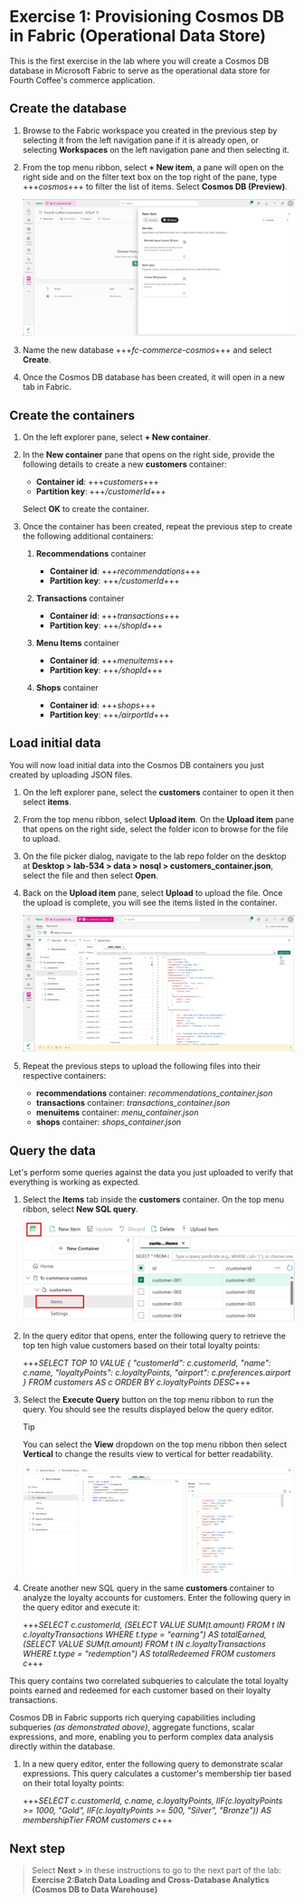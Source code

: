 # Exercise 1: Provisioning Cosmos DB in Fabric (Operational Data Store)

This is the first exercise in the lab where you will create a Cosmos DB database in Microsoft Fabric to serve as the operational data store for Fourth Coffee's commerce application.

## Create the database

1. Browse to the Fabric workspace you created in the previous step by selecting it from the left navigation pane if it is already open, or selecting **Workspaces** on the left navigation pane and then selecting it.

1. From the top menu ribbon, select **+ New item**, a pane will open on the right side and on the filter text box on the top right of the pane, type +++*cosmos*+++ to filter the list of items. Select **Cosmos DB (Preview)**.

    ![Screenshot showing how to create a new Cosmos DB in Microsoft Fabric](media/create-cosmos-db.png)

1. Name the new database +++*fc-commerce-cosmos*+++ and select **Create**.

1. Once the Cosmos DB database has been created, it will open in a new tab in Fabric.

## Create the containers

1. On the left explorer pane, select **+ New container**.

1. In the **New container** pane that opens on the right side, provide the following details to create a new **customers** container:

    - **Container id**: +++*customers*+++
    - **Partition key**: +++*/customerId*+++

    Select **OK** to create the container.

1. Once the container has been created, repeat the previous step to create the following additional containers:

    1. **Recommendations** container
        - **Container id**: +++*recommendations*+++
        - **Partition key**: +++*/customerId*+++

    1. **Transactions** container
        - **Container id**: +++*transactions*+++
        - **Partition key**: +++*/shopId*+++

    1. **Menu Items** container
        - **Container id**: +++*menuitems*+++
        - **Partition key**: +++*/shopId*+++

    1. **Shops** container
        - **Container id**: +++*shops*+++
        - **Partition key**: +++*/airportId*+++

## Load initial data

You will now load initial data into the Cosmos DB containers you just created by uploading JSON files.

1. On the left explorer pane, select the **customers** container to open it then select **items**. 

1. From the top menu ribbon, select **Upload item**. On the **Upload item** pane that opens on the right side, select the folder icon to browse for the file to upload.

1. On the file picker dialog, navigate to the lab repo folder on the desktop at **Desktop > lab-534 > data > nosql > customers_container.json**, select the file and then select **Open**.

1. Back on the **Upload item** pane, select **Upload** to upload the file. Once the upload is complete, you will see the items listed in the container.

    ![Screenshot showing the uploaded items in the customers container](media/customers-container-items.png)

1. Repeat the previous steps to upload the following files into their respective containers:

    - **recommendations** container: *recommendations_container.json*
    - **transactions** container: *transactions_container.json* <!--TODO:we do not have this file do we remove this container?-->
    - **menuitems** container: *menu_container.json*
    - **shops** container: *shops_container.json*

## Query the data

Let's perform some queries against the data you just uploaded to verify that everything is working as expected.

1. Select the **Items** tab inside the **customers** container. On the top menu ribbon, select **New SQL query**.

    ![Screenshot showing how to create a new SQL query in the customers container](media/new-sql-query.png)

1. In the query editor that opens, enter the following query to retrieve the top ten high value customers based on their total loyalty points:

    +++*SELECT TOP 10 VALUE {
    "customerId": c.customerId,
    "name": c.name,
    "loyaltyPoints": c.loyaltyPoints,
    "airport": c.preferences.airport
    }
    FROM customers AS c
    ORDER BY c.loyaltyPoints DESC*+++

1. Select the **Execute Query** button on the top menu ribbon to run the query. You should see the results displayed below the query editor.

    > [!TIP]
    > You can select the **View** dropdown on the top menu ribbon then select **Vertical** to change the results view to vertical for better readability.

    ![Screenshot showing the results of the high value customers query](media/high-value-customers-query-results.png)

1. Create another new SQL query in the same **customers** container to analyze the loyalty accounts for customers. Enter the following query in the query editor and execute it:

    +++*SELECT c.customerId,
        (SELECT VALUE SUM(t.amount) FROM t IN c.loyaltyTransactions WHERE t.type = "earning")    AS totalEarned,
        (SELECT VALUE SUM(t.amount) FROM t IN c.loyaltyTransactions WHERE t.type = "redemption") AS totalRedeemed
       FROM customers c*+++

This query contains two correlated subqueries to calculate the total loyalty points earned and redeemed for each customer based on their loyalty transactions.

Cosmos DB in Fabric supports rich querying capabilities including subqueries *(as demonstrated above)*, aggregate functions, scalar expressions, and more, enabling you to perform complex data analysis directly within the database.

1. In a new query editor, enter the following query to demonstrate scalar expressions. This query calculates a customer's membership tier based on their total loyalty points:

    +++*SELECT c.customerId,
        c.name,
        c.loyaltyPoints,
            IIF(c.loyaltyPoints >= 1000, "Gold",
                IIF(c.loyaltyPoints >= 500, "Silver", "Bronze")) AS membershipTier
        FROM customers c*+++

## Next step

> Select **Next >** in these instructions to go to the next part of the lab: **Exercise 2:Batch Data Loading and Cross-Database Analytics (Cosmos DB to Data Warehouse)**
